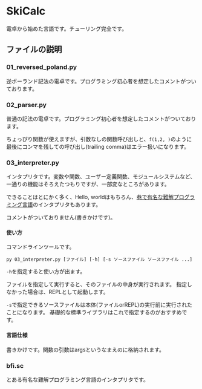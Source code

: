 # SkiCalc
電卓から始めた言語です。チューリング完全です。
## ファイルの説明
### 01_reversed_poland.py
逆ポーランド記法の電卓です。プログラミング初心者を想定したコメントがついております。

### 02_parser.py
普通の記法の電卓です。プログラミング初心者を想定したコメントがついております。

ちょっぴり関数が使えますが、引数なしの関数呼び出しと、```f(1,2, )```のように最後にコンマを残しての呼び出し(trailing comma)はエラー扱いになります。

### 03_interpreter.py
インタプリタです。変数や関数、ユーザー定義関数、モジュールシステムなど、一通りの機能はそろえたつもりですが、一部変なところがあります。

できることはとにかく多く、Hello, worldはもちろん、[巷で有名な難解プログラミング言語](https://ja.wikipedia.org/w/index.php?title=Brainfuck&oldid=84551968)のインタプリタもあります。

コメントがついておりません(書きかけです)。

#### 使い方
コマンドラインツールです。
```
py 03_interpreter.py [ファイル] [-h] [-s ソースファイル ソースファイル ...] 
```
```-h```を指定すると使い方が出ます。

ファイルを指定して実行すると、そのファイルの中身が実行されます。
指定しなかった場合は、REPLとして起動します。

```-s```で指定できるソースファイルは本体(ファイルorREPL)の実行前に実行されたことになります。
基礎的な標準ライブラリはこれで指定するのがおすすめです。

#### 言語仕様
書きかけです。関数の引数はargsというなまえのに格納されます。

### bfi.sc
とある有名な難解プログラミング言語のインタプリタです。